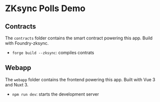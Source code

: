 # ZKsync Polls Demo

## Contracts
The `contracts` folder contains the smart contract powering this app. Build with Foundry-zksync.
- `forge build --zksync`: compiles contrats

## Webapp
The `webapp` folder contains the frontend powering this app. Built with Vue 3 and Nuxt 3.
- `npm run dev`: starts the development server
